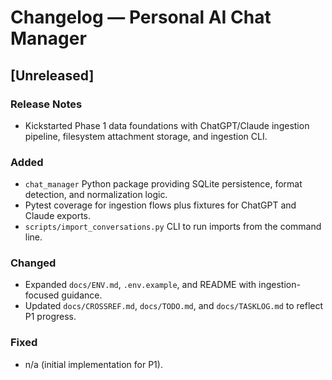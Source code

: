 # Changelog — Personal AI Chat Manager

## [Unreleased]

### Release Notes
- Kickstarted Phase 1 data foundations with ChatGPT/Claude ingestion pipeline, filesystem attachment storage, and ingestion CLI.

### Added
- `chat_manager` Python package providing SQLite persistence, format detection, and normalization logic.
- Pytest coverage for ingestion flows plus fixtures for ChatGPT and Claude exports.
- `scripts/import_conversations.py` CLI to run imports from the command line.

### Changed
- Expanded `docs/ENV.md`, `.env.example`, and README with ingestion-focused guidance.
- Updated `docs/CROSSREF.md`, `docs/TODO.md`, and `docs/TASKLOG.md` to reflect P1 progress.

### Fixed
- n/a (initial implementation for P1).

